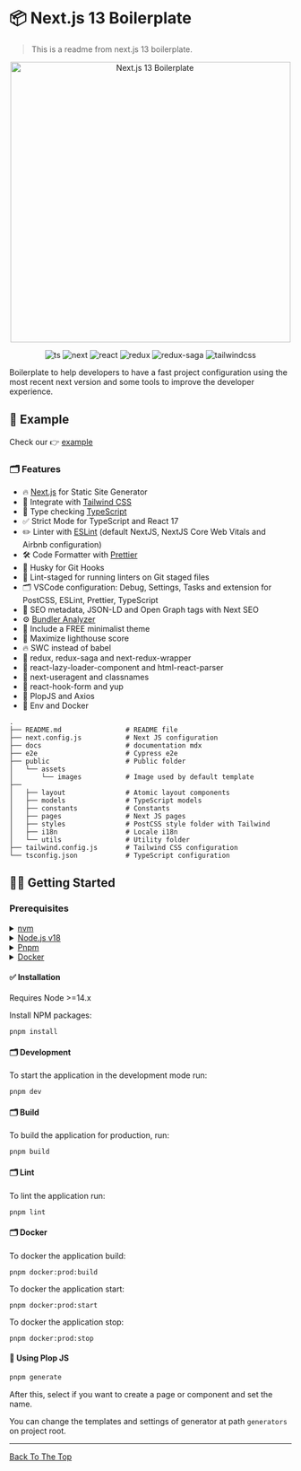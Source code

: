 <a name="read-me-template" />

# 📦 Next.js 13 Boilerplate

> This is a readme from next.js 13 boilerplate.

<p align="center">
    <img src="https://github.com/jsdeveloperr/nextjs-boilerplate/blob/master/public/assets/nextjs12-boilerplate.png" width="500" alt="Next.js 13 Boilerplate" />
</p>

<div align="center">

![ts](https://img.shields.io/badge/TypeScript%20-%23F7DF1E.svg?logo=typescript&logoColor=white&color=3178C6)
![next](https://img.shields.io/badge/Next-20232A?logo=next.js&logoColor=white)
![react](https://img.shields.io/badge/React-20232A?logo=react&logoColor=61DAFB)
![redux](https://img.shields.io/badge/Redux%20Toolkit-593D88?logo=redux&logoColor=white)
![redux-saga](https://img.shields.io/badge/Redux%20Saga-86D46B?logo=redux%20saga&logoColor=white&color=74C417)
![tailwindcss](https://img.shields.io/badge/Tailwindcss-007FFF?logo=tailwindcss&logoColor=white)

</div>

Boilerplate to help developers to have a fast project configuration using the most recent next version and some tools to improve the developer experience.

## :rocket: Example

Check our 👉 [example](https://nextjs13-boilerplate.vercel.app)

### 🗂 Features

- 🔥 [Next.js](https://nextjs.org) for Static Site Generator
- 🎨 Integrate with [Tailwind CSS](https://tailwindcss.com)
- 🎉 Type checking [TypeScript](https://www.typescriptlang.org)
- ✅ Strict Mode for TypeScript and React 17
- ✏️ Linter with [ESLint](https://eslint.org) (default NextJS, NextJS Core Web Vitals and Airbnb configuration)
- 🛠 Code Formatter with [Prettier](https://prettier.io)
- 🦊 Husky for Git Hooks
- 🚫 Lint-staged for running linters on Git staged files
- 🗂 VSCode configuration: Debug, Settings, Tasks and extension for PostCSS, ESLint, Prettier, TypeScript
- 🤖 SEO metadata, JSON-LD and Open Graph tags with Next SEO
- ⚙️ [Bundler Analyzer](https://www.npmjs.com/package/@next/bundle-analyzer)
- 🌈 Include a FREE minimalist theme
- 💯 Maximize lighthouse score
- 🔥 SWC instead of babel
- 🎉 redux, redux-saga and next-redux-wrapper
- 🌈 react-lazy-loader-component and html-react-parser
- 🎉 next-useragent and classnames
- 🦊 react-hook-form and yup
- 🎨 PlopJS and Axios
- 🎉 Env and Docker

```
.
├── README.md                # README file
├── next.config.js           # Next JS configuration
├── docs                     # documentation mdx
├── e2e                      # Cypress e2e
├── public                   # Public folder
│   └── assets
│       └── images           # Image used by default template
├──
│   ├── layout               # Atomic layout components
│   ├── models               # TypeScript models
│   ├── constants            # Constants
│   ├── pages                # Next JS pages
│   ├── styles               # PostCSS style folder with Tailwind
│   ├── i18n                 # Locale i18n
│   └── utils                # Utility folder
├── tailwind.config.js       # Tailwind CSS configuration
└── tsconfig.json            # TypeScript configuration
```

## 👨‍💻 Getting Started

### Prerequisites

<details>
  <summary><a href="https://github.com/nvm-sh/nvm">nvm</a></summary>

```shell
brew install nvm
```

</details>
<details>
  <summary><a href="https://nodejs.org/en/">Node.js v18</a></summary>

```shell
nvm install v18.12.0
```

</details>
<details>
  <summary><a href="https://pnpm.io/">Pnpm</a></summary>

```shell
npm install -g pnpm
```

</details>

</details>
<details>
  <summary><a href="https://www.docker.com/products/docker-desktop/">Docker</a></summary>

```shell
Docker Desktop Download
```

</details>

#### ✅ Installation

Requires Node >=14.x

Install NPM packages:

```shell
pnpm install
```

#### 🗂 Development

To start the application in the development mode run:

```shell
pnpm dev
```

#### 🗂 Build

To build the application for production, run:

```shell
pnpm build
```

#### 🗂 Lint

To lint the application run:

```shell
pnpm lint
```

#### 🗂 Docker

To docker the application build:

```shell
pnpm docker:prod:build
```

To docker the application start:

```shell
pnpm docker:prod:start
```

To docker the application stop:

```shell
pnpm docker:prod:stop
```

#### 🎉 Using Plop JS

```html
pnpm generate
```

After this, select if you want to create a page or component and set the name.

You can change the templates and settings of generator at path `generators` on project root.

---

[Back To The Top](#read-me-template)
